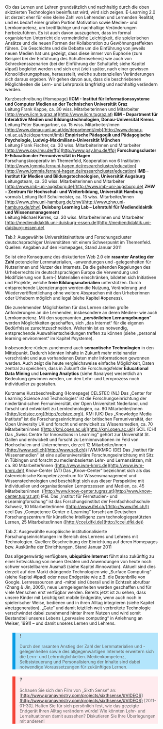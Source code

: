 <!-- filename: 07_Ausblick_Erweiterung_der_Lern-_und_Lehrmoeglichkeiten.md -->
<!-- title: Ausblick: Erweiterung der Lern- und Lehrmöglichkeiten -->

Ob das Lernen und Lehren grundsätzlich und nachhaltig durch die oben skizzierten Technologien beeinflusst wird, wird sich zeigen. E-Learning 2.0 ist derzeit eher für eine kleine Zahl von Lehrenden und Lernenden Realität; und es bedarf einer großen Portion Motivation sowie Medien- und Lernkompetenz, um breitflächige und nachhaltige Veränderungen herbeizuführen. Es ist auch davon auszugehen, dass im formal organisierten Unterricht die vermeintliche Leichtigkeit, die spielerischen Ansätze und die neuen Formen der Kollaboration zu Gewöhnungseffekten führen. Die Geschichte und die Debatte um die Einführung von jeweils neuen Medien hat uns gezeigt, dass diese immer von Euphorie (zum Beispiel bei der Einführung des Schulfernsehens) wie auch von Schreckensszenarien (bei der Einführung der Schultafel; siehe Kapitel #ipad) begleitet werden und sich erst (viel) später, nach einer gewissen Konsolidierungsphase, herausstellt, welche substanziellen Veränderungen sich daraus ergeben. Wir gehen davon aus, dass die beschriebenen Möglichkeiten die Lern- und Lehrpraxis langfristig und nachhaltig verändern werden.

Kurzbeschreibung (Homepage) **IICM - Institut für Informationssysteme und Computer Medien an der Technischen Universität Graz**  
Leitung Frank Kappe, ca. 30 wiss. Mitarbeiterinnen und Mitarbeiter  
[http://www.iicm.tugraz.at](http://www.iicm.tugraz.at) **IBM - Department für Interaktive Medien und Bildungstechnologien, Donau-Universität Krems**  
Leitung Peter Baumgartner, ca. 15 wiss. Mitarbeiter/innen  
[http://www.donau-uni.ac.at/de/department/imb](http://www.donau-uni.ac.at/de/department/imb) **Empirische Pädagogik und Pädagogische Psychologie, Ludwig-Maximilians-Universität München**  
Leitung Frank Fischer, ca. 30 wiss. Mitarbeiterinnen und Mitarbeiter  
[http://www.psy.lmu.de/ffp](http://www.psy.lmu.de/ffp) **Forschungscluster E-Education der Fernuniversität in Hagen**  
Forschungskooperativ im Themenfeld, Kooperation von 6 Instituten  
[http://www.lgmmia.fernuni-hagen.de/researchcluster/education](http://www.lgmmia.fernuni-hagen.de/researchcluster/education) **IMB – Institut für Medien und Bildungstechnologien, Universität Augsburg**  
Leitungsteam, ca. 30 wiss. Mitarbeiterinnen und Mitarbeiter  
[http://www.imb-uni-augsburg.de](http://www.imb-uni-augsburg.de) **ZHW – Zentrum für Hochschul- und Weiterbildung, Universität Hamburg**  
vormals Leitung Rolf Schulmeister, ca. 15 wiss. Mitarbeiter/innen  
[http://www.zhw.uni-hamburg.de/zhw](http://www.zhw.uni-hamburg.de/zhw) **Duisburg Learning Lab – Lehrstuhl für Mediendidaktik und Wissensmanagement**  
Leitung Michael Kerres, ca. 30 wiss. Mitarbeiterinnen und Mitarbeiter  
[http://mediendidaktik.uni-duisburg-essen.de](http://mediendidaktik.uni-duisburg-essen.de)

</blockquote>

Tab.1: Ausgewählte Universitätsinstitute und Forschungscluster deutschsprachiger Universitäten mit einem Schwerpunkt im Themenfeld. Quellen: Angaben auf den Homepages, Stand Januar 2011

So ist eine Konsequenz des diskutierten Web 2.0 ein **rasanter Anstieg der Zahl** potenzieller Lernmaterialien, -anwendungen und -gelegenheiten für Nutzerinnen und Nutzer des Internets. Da die geltenden Regelungen des Urheberrechts im deutschsprachigen Europa die Verwendung und Modifizierung von (Lern-) Materialien einschränken, bildeten sich Initiativen und Projekte, welche **freie Bildungsmaterialien** unterstützen. Durch entsprechende Lizenzierungen werden die Nutzung, Veränderung und Wiederveröffentlichung ohne weitere Absprachen mit den Urheberinnen oder Urhebern möglich und legal (siehe Kapitel #openess).

Die zunehmenden Möglichkeiten für das Lernen stellen große Anforderungen an die Lernenden, insbesondere an deren Medien- wie auch Lernkompetenz. Mit den sogenannten „**persönlichen Lernumgebungen**“ werden Möglichkeiten geschaffen, sich „das Internet“ für die eigenen Bedürfnisse zurechtzuschneiden. Weiterhin ist es notwendig, entsprechende Auswahlentscheidungen treffen zu können (siehe „personal learning environment“ im Kapitel #systeme).

Insbesondere rücken zunehmend auch **semantische Technologien** in den Mittelpunkt. Dadurch könnten Inhalte in Zukunft mehr miteinander verschränkt und aus vorhandenen Daten mehr Informationen gewonnen werden. Auch zeigt die heute vergleichsweise einfache Möglichkeit, Daten zentral zu speichern, dass in Zukunft die Forschungsfelder **Educational Data Mining** und **Learning Analytics** (siehe #analyse) wesentlich an Bedeutung gewinnen werden, um den Lehr- und Lernprozess noch individueller zu gestalten.

Kurzname Kurzbeschreibung (Homepage) CELSTEC (NL) Das „Center for Learning Science and Technologies“ ist die Forschungseinrichtung der niederländischen Fernuniversität, der Open Universiteit Nederland, und forscht und entwickelt zu Lerntechnologien, ca. 80 Mitarbeiter/innen ([http://celstec.org](http://celstec.org)). KMi (UK) Das „Knowledge Media Institute“ ist die Forschungseinrichtung der britischen Fernuniversität, der Open University UK und forscht und entwickelt zu Wissensmedien, ca. 70 Mitarbeiter/innen ([http://kmi.open.ac.uk](http://kmi.open.ac.uk)) SCIL (CH) Das „Swiss Centre for Innovations in Learning“ gehört zur Universität St. Gallen und entwickelt und forscht zu Lerninnovationen im Feld von Hochschulen und Unternehmen, derzeit 12 Mitarbeiter/innen ([http://www.scil.ch](http://www.scil.ch)) IWM/KMRC (DE) Das „Institut für Wissensmedien“ ist eine außeruniversitäre Forschungseinrichtung mit Sitz in Tübingen und forscht zu medienbasierten Lehr- und Lernansätzen, mit ca. 80 Mitarbeiter/innen ([http://www.iwm-kmrc.de](http://www.iwm-kmrc.de)) Know-Center (AT) Das „Know-Center“ bezeichnet sich als das österreichische Kompetenzzentrum für Wissensmanagement und Wissenstechnologien und beschäftigt sich aus dieser Perspektive mit individuellen und organisationalen Lernprozessen und Medien, ca. 45 Mitarbeiter/innen  ([http://www.know-center.tugraz.at](http://www.know-center.tugraz.at)) IFeL Das „Institut für Fernstudien- und eLearningforschung“ ist das Forschungsinstitut der Fernfachhochschule Schweiz, 10 Mitarbeiter/innen ([http://www.ifel.ch/](http://www.ifel.ch/)) ccel Das „Competence Center e-Learning“ forscht am Deutschen Forschungszentrum für künstliche Intelligenz zum technologiegestützten Lernen, 25 Mitarbeiter/innen ([http://ccel.dfki.de](http://ccel.dfki.de))

</blockquote>

Tab.2: Ausgewählte europäische institutionalisierte Forschungseinrichtungen im Bereich des Lernens und Lehrens mit Technologien. Quellen: Beschreibung der Einrichtung auf deren Homepages bzw. Auskünfte der Einrichtungen, Stand Januar 2011

Das allgegenwärtig verfügbare, **ubiquitäre Internet** führt also zukünftig zu einer Entwicklung von neuen Geräten und Anwendungen von heute noch schwer vorstellbarem Ausmaß (siehe Kapitel #innovation). Aktuell sind dies derzeit auf den Markt drängende Technologien wie „Surface Computing“ (siehe Kapitel #ipad) oder neue Endgeräte wie z.B. die Datenbrille von Google. Lernressourcen und -mittel sind überall und in Echtzeit abrufbar (Zhang &amp; Jin, 2005), neue Lerngelegenheiten werden geschaffen und für viele Menschen erst verfügbar werden. Bereits jetzt ist zu sehen, dass unsere Kinder mit Leichtigkeit mobile Endgeräte, wenn auch noch in spielerischer Weise, bedienen und in ihren Alltag integrieren (siehe Kapitel #netzgeneration). „Gute“ und damit letztlich weit verbreitete Technologie verschwindet dabei zunehmend hinter ihrem Nutzen und wird somit Bestandteil unseres Lebens („pervasive computing“ in Anlehnung an Weiser, 1991) – und damit unseres Lernen und Lehrens.

<blockquote style="background: #B3E5FC; border-left: 10px solid #039BE5">

### !

Durch den rasanten Anstieg der Zahl der Lernmaterialien und -gelegenheiten sowie des allgegenwärtigen Internets erweitern sich die Lern- und Lehrmöglichkeiten. Medienkompetenz, Selbststeuerung und Personalisierung der Inhalte sind dabei notwendige Voraussetzungen für zukünftiges Lernen.

</blockquote>

<blockquote style="background: #FFEBEE; border-left: 10px solid #F44336">

### ?

Schauen Sie sich den Film von „Sixth Sense“ an: [http://www.pranavmistry.com/projects/sixthsense/#VIDEOS](http://www.pranavmistry.com/projects/sixthsense/#VIDEOS) \[2011-01-30]. Halten Sie für sich persönlich fest, wie das gezeigte Endgerät Ihren Alltag verändern würde! Wie könnten Lehr- und Lernsituationen damit aussehen? Diskutieren Sie Ihre Überlegungen mit anderen!

</blockquote>

